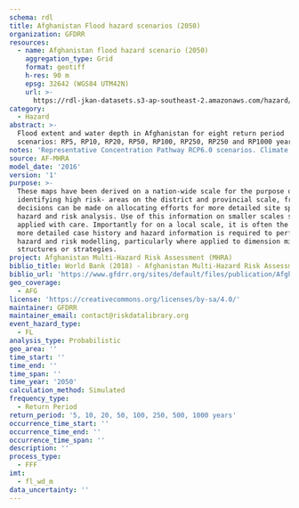 ```yaml
---
schema: rdl
title: Afghanistan Flood hazard scenarios (2050)
organization: GFDRR
resources:
  - name: Afghanistan flood hazard scenario (2050)
    aggregation_type: Grid
    format: geotiff
    h-res: 90 m
    epsg: 32642 (WGS84 UTM42N)
    url: >-
      https://rdl-jkan-datasets.s3-ap-southeast-2.amazonaws.com/hazard/hzd-afg-fl-2050.zip
category:
  - Hazard
abstract: >-
  Flood extent and water depth in Afghanistan for eight return period
  scenarios: RP5, RP10, RP20, RP50, RP100, RP250, RP250 and RP1000 years.
notes: 'Representative Concentration Pathway RCP6.0 scenarios. Climate projections for 2050 were drawn from an ensemble of five global climate models (GCMs), to determine how precipitation and snowfall may increase or decrease. Three GCMs (GFDL, HadGEM, and NorESM) indicate  an increase in rainfall plus snowmelt, and two GCMs indicate a decrease in rainfall  plus snow melt (IPSL and Miroc). In other words, there does not appear to be a clear concept of climate change impacts on the Afghanistan hydrometeorology. In order to be conservative, the risk analysis for the year 2050 was conducted taking a relatively “dry” GCM (IPSL) for drought risk analysis and a relatively “wet” GCM (NorESM) for ﬂood risk analysis.'
source: AF-MHRA
model_date: '2016'
version: '1'
purpose: >-
  These maps have been derived on a nation-wide scale for the purpose of
  identifying high risk- areas on the district and provincial scale, from which
  decisions can be made on allocating efforts for more detailed site specific
  hazard and risk analysis. Use of this information on smaller scales should be
  applied with care. Importantly for on a local scale, it is often the case that
  more detailed case history and hazard information is required to perform such
  hazard and risk modelling, particularly where applied to dimension mitigation
  structures or strategies.
project: Afghanistan Multi-Hazard Risk Assessment (MHRA)
biblio_title: World Bank (2018) - Afghanistan Multi-Hazard Risk Assessment
biblio_url: 'https://www.gfdrr.org/sites/default/files/publication/Afghanistan_MHRA.pdf'
geo_coverage:
  - AFG
license: 'https://creativecommons.org/licenses/by-sa/4.0/'
maintainer: GFDRR
maintainer_email: contact@riskdatalibrary.org
event_hazard_type:
  - FL
analysis_type: Probabilistic
geo_area: ''
time_start: ''
time_end: ''
time_span: ''
time_year: '2050'
calculation_method: Simulated
frequency_type:
  - Return Period
return_period: '5, 10, 20, 50, 100, 250, 500, 1000 years'
occurrence_time_start: ''
occurrence_time_end: ''
occurrence_time_span: ''
description: ''
process_type:
  - FFF
imt:
  - fl_wd_m
data_uncertainty: ''
---
```


